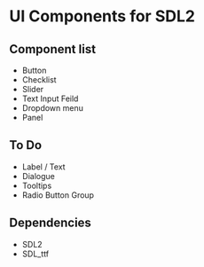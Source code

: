# UI Components for SDL2

## Component list
- Button
- Checklist
- Slider
- Text Input Feild
- Dropdown menu
- Panel

## To Do
- Label / Text
- Dialogue
- Tooltips
- Radio Button Group

## Dependencies
- SDL2
- SDL_ttf